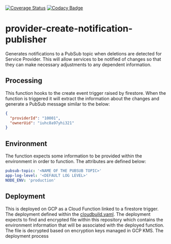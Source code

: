 [![Coverage Status](https://coveralls.io/repos/github/bookit-app/provider-create-notification-publisher/badge.svg?branch=master)](https://coveralls.io/github/bookit-app/provider-create-notification-publisher?branch=master)
[![Codacy Badge](https://api.codacy.com/project/badge/Grade/a831f3350a0e4c1983539ff2c85e3fdc)](https://www.codacy.com/gh/bookit-app/provider-create-notification-publisher?utm_source=github.com&amp;utm_medium=referral&amp;utm_content=bookit-app/provider-create-notification-publisher&amp;utm_campaign=Badge_Grade)

# provider-create-notification-publisher

Generates notifications to a PubSub topic when deletions are detected for Service Provider. This will allow services to be notified of changes so that they can make necessary adjustments to any dependent information.

## Processing

This function hooks to the create event trigger raised by firestore. When the function is triggered it will extract the information about the changes and generate a PubSub message similar to the below:

```json
{
  "providerId": "10001",
  "ownerUid": "iuhc8a97yhi321"
}
```

## Environment

The function expects some information to be provided within the environment in order to function. The attributes are defined below:

```yaml
pubsub-topic: '<NAME OF THE PUBSUB TOPIC>'
app-log-level: '<DEFAULT LOG LEVEL>'
NODE_ENV: 'production'
```

## Deployment

This is deployed on GCP as a Cloud Function linked to a firestore trigger. The deployment defined within the [cloudbuild.yaml](./cloudbuild.yaml). The deployment expects to find and encrypted file within this repository which contains the environment information that will be associated with the deployed function. The file is decrypted based on encryption keys managed in GCP KMS. The deployment process
